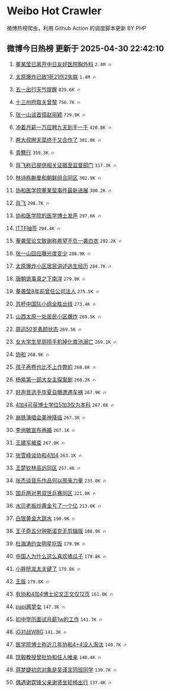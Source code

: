# Weibo Hot Crawler 



微博热榜爬虫，利用 Github Action 的调度脚本更新 BY PHP 


## 微博今日热榜 更新于 2025-04-30 22:42:10 
1. [董某莹已离开中日友好医院胸外科](https://s.weibo.com/weibo?q=%23%E8%91%A3%E6%9F%90%E8%8E%B9%E5%B7%B2%E7%A6%BB%E5%BC%80%E4%B8%AD%E6%97%A5%E5%8F%8B%E5%A5%BD%E5%8C%BB%E9%99%A2%E8%83%B8%E5%A4%96%E7%A7%91%23&t=31&band_rank=1&Refer=top) `2.4M 🔥` 

1. [太原爆炸已致1死21伤2失联](https://s.weibo.com/weibo?q=%23%E5%A4%AA%E5%8E%9F%E7%88%86%E7%82%B8%E5%B7%B2%E8%87%B41%E6%AD%BB21%E4%BC%A42%E5%A4%B1%E8%81%94%23&t=31&band_rank=2&Refer=top) `1.4M 🔥` 

1. [五一出行天气提醒](https://s.weibo.com/weibo?q=%23%E4%BA%94%E4%B8%80%E5%87%BA%E8%A1%8C%E5%A4%A9%E6%B0%94%E6%8F%90%E9%86%92%23&t=31&band_rank=3&Refer=top) `829.6K 🔥` 

1. [十三州府取关曾黎](https://s.weibo.com/weibo?q=%23%E5%8D%81%E4%B8%89%E5%B7%9E%E5%BA%9C%E5%8F%96%E5%85%B3%E6%9B%BE%E9%BB%8E%23&t=31&band_rank=4&Refer=top) `756.7K 🔥` 

1. [张一山谈首搭赵丽颖](https://s.weibo.com/weibo?q=%23%E5%BC%A0%E4%B8%80%E5%B1%B1%E8%B0%88%E9%A6%96%E6%90%AD%E8%B5%B5%E4%B8%BD%E9%A2%96%23&t=31&band_rank=5&Refer=top) `729.9K 🔥` 

1. [冲着月薪一万应聘九天到手一千](https://s.weibo.com/weibo?q=%23%E5%86%B2%E7%9D%80%E6%9C%88%E8%96%AA%E4%B8%80%E4%B8%87%E5%BA%94%E8%81%98%E4%B9%9D%E5%A4%A9%E5%88%B0%E6%89%8B%E4%B8%80%E5%8D%83%23&t=31&band_rank=6&Refer=top) `420.8K 🔥` 

1. [两大叔圈天菜终于又合作了](https://s.weibo.com/weibo?q=%E4%B8%A4%E5%A4%A7%E5%8F%94%E5%9C%88%E5%A4%A9%E8%8F%9C%E7%BB%88%E4%BA%8E%E5%8F%88%E5%90%88%E4%BD%9C%E4%BA%86&t=31&band_rank=7&Refer=top) `381.9K 🔥` 

1. [青簪行](https://s.weibo.com/weibo?q=%E9%9D%92%E7%B0%AA%E8%A1%8C&t=31&band_rank=8&Refer=top) `359.3K 🔥` 

1. [肖飞称已提供相关证据至监督部门](https://s.weibo.com/weibo?q=%23%E8%82%96%E9%A3%9E%E7%A7%B0%E5%B7%B2%E6%8F%90%E4%BE%9B%E7%9B%B8%E5%85%B3%E8%AF%81%E6%8D%AE%E8%87%B3%E7%9B%91%E7%9D%A3%E9%83%A8%E9%97%A8%23&t=31&band_rank=9&Refer=top) `317.3K 🔥` 

1. [林诗栋蒯曼和朝鲜组合同区](https://s.weibo.com/weibo?q=%E6%9E%97%E8%AF%97%E6%A0%8B%E8%92%AF%E6%9B%BC%E5%92%8C%E6%9C%9D%E9%B2%9C%E7%BB%84%E5%90%88%E5%90%8C%E5%8C%BA&t=31&band_rank=10&Refer=top) `302.9K 🔥` 

1. [协和医学院董某莹事件最新进展](https://s.weibo.com/weibo?q=%E5%8D%8F%E5%92%8C%E5%8C%BB%E5%AD%A6%E9%99%A2%E8%91%A3%E6%9F%90%E8%8E%B9%E4%BA%8B%E4%BB%B6%E6%9C%80%E6%96%B0%E8%BF%9B%E5%B1%95&t=31&band_rank=11&Refer=top) `300.2K 🔥` 

1. [肖飞](https://s.weibo.com/weibo?q=%E8%82%96%E9%A3%9E&t=31&band_rank=12&Refer=top) `298.7K 🔥` 

1. [协和医学院的医学博士发声](https://s.weibo.com/weibo?q=%23%E5%8D%8F%E5%92%8C%E5%8C%BB%E5%AD%A6%E9%99%A2%E7%9A%84%E5%8C%BB%E5%AD%A6%E5%8D%9A%E5%A3%AB%E5%8F%91%E5%A3%B0%23&t=31&band_rank=13&Refer=top) `297.6K 🔥` 

1. [ITTF抽签](https://s.weibo.com/weibo?q=ITTF%E6%8A%BD%E7%AD%BE&t=31&band_rank=14&Refer=top) `294.4K 🔥` 

1. [董袭莹论文致谢称希望不负一袭白衣](https://s.weibo.com/weibo?q=%23%E8%91%A3%E8%A2%AD%E8%8E%B9%E8%AE%BA%E6%96%87%E8%87%B4%E8%B0%A2%E7%A7%B0%E5%B8%8C%E6%9C%9B%E4%B8%8D%E8%B4%9F%E4%B8%80%E8%A2%AD%E7%99%BD%E8%A1%A3%23&t=31&band_rank=15&Refer=top) `292.2K 🔥` 

1. [张一山回应曝光度变少](https://s.weibo.com/weibo?q=%23%E5%BC%A0%E4%B8%80%E5%B1%B1%E5%9B%9E%E5%BA%94%E6%9B%9D%E5%85%89%E5%BA%A6%E5%8F%98%E5%B0%91%23&t=31&band_rank=16&Refer=top) `288.9K 🔥` 

1. [太原爆炸小区居民讲述逃生经历](https://s.weibo.com/weibo?q=%23%E5%A4%AA%E5%8E%9F%E7%88%86%E7%82%B8%E5%B0%8F%E5%8C%BA%E5%B1%85%E6%B0%91%E8%AE%B2%E8%BF%B0%E9%80%83%E7%94%9F%E7%BB%8F%E5%8E%86%23&t=31&band_rank=17&Refer=top) `284.7K 🔥` 

1. [唐朝诡事录之下南洋](https://s.weibo.com/weibo?q=%E5%94%90%E6%9C%9D%E8%AF%A1%E4%BA%8B%E5%BD%95%E4%B9%8B%E4%B8%8B%E5%8D%97%E6%B4%8B&t=31&band_rank=18&Refer=top) `279.0K 🔥` 

1. [董袭莹8年前曾任公司法人](https://s.weibo.com/weibo?q=%23%E8%91%A3%E8%A2%AD%E8%8E%B98%E5%B9%B4%E5%89%8D%E6%9B%BE%E4%BB%BB%E5%85%AC%E5%8F%B8%E6%B3%95%E4%BA%BA%23&t=31&band_rank=19&Refer=top) `275.5K 🔥` 

1. [苏杯中国队小组全胜出线](https://s.weibo.com/weibo?q=%23%E8%8B%8F%E6%9D%AF%E4%B8%AD%E5%9B%BD%E9%98%9F%E5%B0%8F%E7%BB%84%E5%85%A8%E8%83%9C%E5%87%BA%E7%BA%BF%23&t=31&band_rank=20&Refer=top) `273.4K 🔥` 

1. [山西太原一处居民小区爆炸](https://s.weibo.com/weibo?q=%23%E5%B1%B1%E8%A5%BF%E5%A4%AA%E5%8E%9F%E4%B8%80%E5%A4%84%E5%B1%85%E6%B0%91%E5%B0%8F%E5%8C%BA%E7%88%86%E7%82%B8%23&t=31&band_rank=21&Refer=top) `269.5K 🔥` 

1. [周迅50岁素颜状态](https://s.weibo.com/weibo?q=%23%E5%91%A8%E8%BF%8550%E5%B2%81%E7%B4%A0%E9%A2%9C%E7%8A%B6%E6%80%81%23&t=31&band_rank=22&Refer=top) `269.5K 🔥` 

1. [女大学生旱厕捞手机掉化粪池溺亡](https://s.weibo.com/weibo?q=%23%E5%A5%B3%E5%A4%A7%E5%AD%A6%E7%94%9F%E6%97%B1%E5%8E%95%E6%8D%9E%E6%89%8B%E6%9C%BA%E6%8E%89%E5%8C%96%E7%B2%AA%E6%B1%A0%E6%BA%BA%E4%BA%A1%23&t=31&band_rank=23&Refer=top) `269.1K 🔥` 

1. [协和](https://s.weibo.com/weibo?q=%E5%8D%8F%E5%92%8C&t=31&band_rank=24&Refer=top) `268.9K 🔥` 

1. [孩子再卷也比不上作弊的](https://s.weibo.com/weibo?q=%E5%AD%A9%E5%AD%90%E5%86%8D%E5%8D%B7%E4%B9%9F%E6%AF%94%E4%B8%8D%E4%B8%8A%E4%BD%9C%E5%BC%8A%E7%9A%84&t=31&band_rank=25&Refer=top) `268.6K 🔥` 

1. [杨紫第一部大女主探案剧](https://s.weibo.com/weibo?q=%23%E6%9D%A8%E7%B4%AB%E7%AC%AC%E4%B8%80%E9%83%A8%E5%A4%A7%E5%A5%B3%E4%B8%BB%E6%8E%A2%E6%A1%88%E5%89%A7%23&t=31&band_rank=26&Refer=top) `268.2K 🔥` 

1. [好声音选手毕夏自曝遭遇车祸](https://s.weibo.com/weibo?q=%23%E5%A5%BD%E5%A3%B0%E9%9F%B3%E9%80%89%E6%89%8B%E6%AF%95%E5%A4%8F%E8%87%AA%E6%9B%9D%E9%81%AD%E9%81%87%E8%BD%A6%E7%A5%B8%23&t=31&band_rank=27&Refer=top) `267.9K 🔥` 

1. [4加4可获博士学位5加3仅为本科](https://s.weibo.com/weibo?q=%234%E5%8A%A04%E5%8F%AF%E8%8E%B7%E5%8D%9A%E5%A3%AB%E5%AD%A6%E4%BD%8D5%E5%8A%A03%E4%BB%85%E4%B8%BA%E6%9C%AC%E7%A7%91%23&t=31&band_rank=28&Refer=top) `267.6K 🔥` 

1. [崩铁演唱会美神降临](https://s.weibo.com/weibo?q=%E5%B4%A9%E9%93%81%E6%BC%94%E5%94%B1%E4%BC%9A%E7%BE%8E%E7%A5%9E%E9%99%8D%E4%B8%B4&t=31&band_rank=29&Refer=top) `267.3K 🔥` 

1. [李尚敏宣布再婚](https://s.weibo.com/weibo?q=%23%E6%9D%8E%E5%B0%9A%E6%95%8F%E5%AE%A3%E5%B8%83%E5%86%8D%E5%A9%9A%23&t=31&band_rank=30&Refer=top) `267.1K 🔥` 

1. [王建军被查](https://s.weibo.com/weibo?q=%23%E7%8E%8B%E5%BB%BA%E5%86%9B%E8%A2%AB%E6%9F%A5%23&t=31&band_rank=31&Refer=top) `267.0K 🔥` 

1. [张雪峰谈协和4加4](https://s.weibo.com/weibo?q=%23%E5%BC%A0%E9%9B%AA%E5%B3%B0%E8%B0%88%E5%8D%8F%E5%92%8C4%E5%8A%A04%23&t=31&band_rank=32&Refer=top) `263.1K 🔥` 

1. [王楚钦林高远同区](https://s.weibo.com/weibo?q=%E7%8E%8B%E6%A5%9A%E9%92%A6%E6%9E%97%E9%AB%98%E8%BF%9C%E5%90%8C%E5%8C%BA&t=31&band_rank=33&Refer=top) `257.4K 🔥` 

1. [张杰谈音乐作品何以带来力量](https://s.weibo.com/weibo?q=%23%E5%BC%A0%E6%9D%B0%E8%B0%88%E9%9F%B3%E4%B9%90%E4%BD%9C%E5%93%81%E4%BD%95%E4%BB%A5%E5%B8%A6%E6%9D%A5%E5%8A%9B%E9%87%8F%23&t=31&band_rank=34&Refer=top) `233.0K 🔥` 

1. [国乒两对男双世乒赛同区](https://s.weibo.com/weibo?q=%23%E5%9B%BD%E4%B9%92%E4%B8%A4%E5%AF%B9%E7%94%B7%E5%8F%8C%E4%B8%96%E4%B9%92%E8%B5%9B%E5%90%8C%E5%8C%BA%23&t=31&band_rank=35&Refer=top) `221.0K 🔥` 

1. [水贝老板炒黄金亏了一个亿](https://s.weibo.com/weibo?q=%23%E6%B0%B4%E8%B4%9D%E8%80%81%E6%9D%BF%E7%82%92%E9%BB%84%E9%87%91%E4%BA%8F%E4%BA%86%E4%B8%80%E4%B8%AA%E4%BA%BF%23&t=31&band_rank=36&Refer=top) `213.0K 🔥` 

1. [白银黄金大跳水](https://s.weibo.com/weibo?q=%23%E7%99%BD%E9%93%B6%E9%BB%84%E9%87%91%E5%A4%A7%E8%B7%B3%E6%B0%B4%23&t=31&band_rank=37&Refer=top) `190.9K 🔥` 

1. [王子奇五分钟斯诺克无剪辑版](https://s.weibo.com/weibo?q=%E7%8E%8B%E5%AD%90%E5%A5%87%E4%BA%94%E5%88%86%E9%92%9F%E6%96%AF%E8%AF%BA%E5%85%8B%E6%97%A0%E5%89%AA%E8%BE%91%E7%89%88&t=31&band_rank=38&Refer=top) `188.9K 🔥` 

1. [杜海涛约女明星吃饭](https://s.weibo.com/weibo?q=%23%E6%9D%9C%E6%B5%B7%E6%B6%9B%E7%BA%A6%E5%A5%B3%E6%98%8E%E6%98%9F%E5%90%83%E9%A5%AD%23&t=31&band_rank=39&Refer=top) `179.9K 🔥` 

1. [中国人为什么这么喜欢嗑瓜子](https://s.weibo.com/weibo?q=%E4%B8%AD%E5%9B%BD%E4%BA%BA%E4%B8%BA%E4%BB%80%E4%B9%88%E8%BF%99%E4%B9%88%E5%96%9C%E6%AC%A2%E5%97%91%E7%93%9C%E5%AD%90&t=31&band_rank=40&Refer=top) `179.8K 🔥` 

1. [小胖抢龙太关键了](https://s.weibo.com/weibo?q=%23%E5%B0%8F%E8%83%96%E6%8A%A2%E9%BE%99%E5%A4%AA%E5%85%B3%E9%94%AE%E4%BA%86%23&t=31&band_rank=41&Refer=top) `179.8K 🔥` 

1. [王辰](https://s.weibo.com/weibo?q=%E7%8E%8B%E8%BE%B0&t=31&band_rank=42&Refer=top) `179.8K 🔥` 

1. [有协和4加4博士论文正文仅12页](https://s.weibo.com/weibo?q=%23%E6%9C%89%E5%8D%8F%E5%92%8C4%E5%8A%A04%E5%8D%9A%E5%A3%AB%E8%AE%BA%E6%96%87%E6%AD%A3%E6%96%87%E4%BB%8512%E9%A1%B5%23&t=31&band_rank=43&Refer=top) `161.0K 🔥` 

1. [papi酱梦女](https://s.weibo.com/weibo?q=papi%E9%85%B1%E6%A2%A6%E5%A5%B3&t=31&band_rank=44&Refer=top) `147.3K 🔥` 

1. [初中学历面试月薪1w的工作](https://s.weibo.com/weibo?q=%E5%88%9D%E4%B8%AD%E5%AD%A6%E5%8E%86%E9%9D%A2%E8%AF%95%E6%9C%88%E8%96%AA1w%E7%9A%84%E5%B7%A5%E4%BD%9C&t=31&band_rank=45&Refer=top) `141.7K 🔥` 

1. [iG对战WBG](https://s.weibo.com/weibo?q=%23iG%E5%AF%B9%E6%88%98WBG%23&t=31&band_rank=46&Refer=top) `141.3K 🔥` 

1. [医学院博士称近几年协和4+4没人淘汰](https://s.weibo.com/weibo?q=%23%E5%8C%BB%E5%AD%A6%E9%99%A2%E5%8D%9A%E5%A3%AB%E7%A7%B0%E8%BF%91%E5%87%A0%E5%B9%B4%E5%8D%8F%E5%92%8C4%2B4%E6%B2%A1%E4%BA%BA%E6%B7%98%E6%B1%B0%23&t=31&band_rank=47&Refer=top) `140.7K 🔥` 

1. [饶毅教授曾批协和任人唯亲](https://s.weibo.com/weibo?q=%23%E9%A5%B6%E6%AF%85%E6%95%99%E6%8E%88%E6%9B%BE%E6%89%B9%E5%8D%8F%E5%92%8C%E4%BB%BB%E4%BA%BA%E5%94%AF%E4%BA%B2%23&t=31&band_rank=48&Refer=top) `140.4K 🔥` 

1. [蒋梦婕初恋对象是吴谨言同班同学](https://s.weibo.com/weibo?q=%E8%92%8B%E6%A2%A6%E5%A9%95%E5%88%9D%E6%81%8B%E5%AF%B9%E8%B1%A1%E6%98%AF%E5%90%B4%E8%B0%A8%E8%A8%80%E5%90%8C%E7%8F%AD%E5%90%8C%E5%AD%A6&t=31&band_rank=49&Refer=top) `139.7K 🔥` 

1. [偶遇谢霆锋父亲谢贤坐轮椅出行](https://s.weibo.com/weibo?q=%23%E5%81%B6%E9%81%87%E8%B0%A2%E9%9C%86%E9%94%8B%E7%88%B6%E4%BA%B2%E8%B0%A2%E8%B4%A4%E5%9D%90%E8%BD%AE%E6%A4%85%E5%87%BA%E8%A1%8C%23&t=31&band_rank=50&Refer=top) `137.4K 🔥` 

